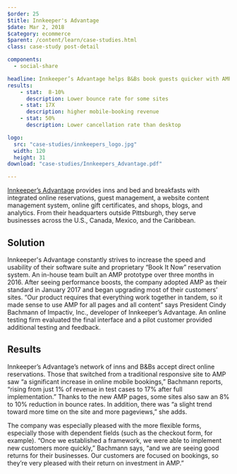 ```yaml
---
$order: 25
$title: Innkeeper's Advantage
$date: Mar 2, 2018
$category: ecommerce
$parent: /content/learn/case-studies.html
class: case-study post-detail

components:
  - social-share

headline: Innkeeper’s Advantage helps B&Bs book guests quicker with AMP
results:
    - stat:  8-10%
      description: Lower bounce rate for some sites 
    - stat: 17X
      description: higher mobile-booking revenue
    - stat: 50%
      description: Lower cancellation rate than desktop

logo:
  src: "case-studies/innkeepers_logo.jpg"
  width: 120
  height: 31
download: "case-studies/Innkeepers_Advantage.pdf"

---
```



<div class="img-left">
    <amp-img width="300" height="601" layout="responsive" src="/static/img/case-studies/innkeepers_1.png"></amp-img>
</div>

[Innkeeper’s Advantage](http://www.innkeepersadvantage.com/) provides inns and bed and breakfasts with integrated online reservations, guest management, a website content management system, online gift certificates, and shops, blogs, and analytics. From their headquarters outside Pittsburgh, they serve businesses across the U.S., Canada, Mexico, and the Caribbean.

## Solution

Innkeeper's Advantage constantly strives to increase the speed and usability of their software suite and proprietary “Book It Now” reservation system. An in-house team built an AMP prototype over three months in 2016. After seeing performance boosts, the company adopted AMP as their standard in January 2017 and began upgrading most of their customers’ sites. “Our product requires that everything work together in tandem, so it made sense to use AMP for   all pages and all content” says President Cindy Bachmann of Impactiv, Inc., developer of Innkeeper’s Advantage. An online testing firm evaluated the final interface and a pilot customer provided additional testing and feedback.

<div class="img-right">
    <amp-img width="300" height="601" layout="responsive" src="/static/img/case-studies/innkeepers_2.png"></amp-img>
</div>

## Results

Innkeeper’s Advantage’s network of inns and B&Bs accept direct online reservations. Those that switched from a traditional responsive site to AMP saw “a significant increase in online mobile bookings,” Bachmann reports, “rising from just 1% of revenue in test cases to 17% after full implementation.” Thanks to the new AMP pages, some sites also saw an 8% to 10% reduction in bounce rates. In addition, there was “a slight trend toward more time on the site and more pageviews,” she adds.

The company was especially pleased with the more flexible forms, especially those with dependent fields (such as the checkout form, for example). “Once we established a framework, we were able to implement new customers more quickly,” Bachmann says, “and we are seeing good returns for their businesses. Our customers are focused on bookings, so they’re very pleased with their return on investment in AMP.”

